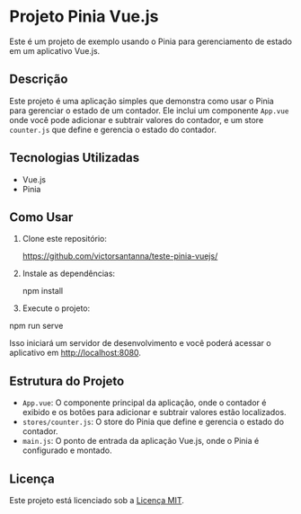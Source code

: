 # Projeto Pinia Vue.js

Este é um projeto de exemplo usando o Pinia para gerenciamento de estado em um aplicativo Vue.js.

## Descrição

Este projeto é uma aplicação simples que demonstra como usar o Pinia para gerenciar o estado de um contador. Ele inclui um componente `App.vue` onde você pode adicionar e subtrair valores do contador, e um store `counter.js` que define e gerencia o estado do contador.

## Tecnologias Utilizadas

- Vue.js
- Pinia

## Como Usar

1. Clone este repositório:

    https://github.com/victorsantanna/teste-pinia-vuejs/

2. Instale as dependências:
   
    npm install


3. Execute o projeto:

npm run serve


Isso iniciará um servidor de desenvolvimento e você poderá acessar o aplicativo em [http://localhost:8080](http://localhost:8080).

## Estrutura do Projeto

- `App.vue`: O componente principal da aplicação, onde o contador é exibido e os botões para adicionar e subtrair valores estão localizados.
- `stores/counter.js`: O store do Pinia que define e gerencia o estado do contador.
- `main.js`: O ponto de entrada da aplicação Vue.js, onde o Pinia é configurado e montado.

## Licença

Este projeto está licenciado sob a [Licença MIT](LICENSE).
